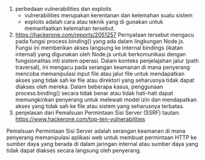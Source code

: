 1. perbedaan vulnerabilities dan exploits
   - vulnerabilities merupakan kerentanan dan kelemahan suatu sistem
   - exploits adalah cara atau teknik yang di gunakan untuk memanfaatkan kelemahan tersebut.
2. https://hackerone.com/reports/2051257 Pernyataan tersebut mengacu pada fungsi process.binding() yang ada dalam lingkungan Node.js. Fungsi ini memberikan akses langsung ke internal bindings (ikatan internal) yang digunakan oleh Node.js untuk berkomunikasi dengan fungsionalitas inti sistem operasi. Dalam konteks penjelajahan jalur (path traversal), ini mengacu pada serangan keamanan di mana penyerang mencoba memanipulasi input file atau jalur file untuk mendapatkan akses yang tidak sah ke file atau direktori yang seharusnya tidak dapat diakses oleh mereka. Dalam beberapa kasus, penggunaan process.binding() secara tidak benar atau tidak hati-hati dapat memungkinkan penyerang untuk melewati model izin dan mendapatkan akses yang tidak sah ke file atau sistem yang seharusnya terbatas.
3. penjelasan dari Pemalsuan Permintaan Sisi Server (SSRF)
   tautan: https://www.hackerone.com/top-ten-vulnerabilities
   
Pemalsuan Permintaan Sisi Server adalah serangan keamanan di mana penyerang memanipulasi aplikasi web untuk membuat permintaan HTTP ke sumber daya yang berada di dalam jaringan internal atau sumber daya yang tidak dapat diakses secara langsung oleh penyerang.
